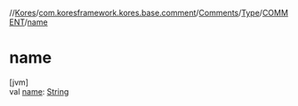 //[Kores](../../../../../index.md)/[com.koresframework.kores.base.comment](../../../index.md)/[Comments](../../index.md)/[Type](../index.md)/[COMMENT](index.md)/[name](name.md)

# name

[jvm]\
val [name](name.md): [String](https://kotlinlang.org/api/latest/jvm/stdlib/kotlin/-string/index.html)
